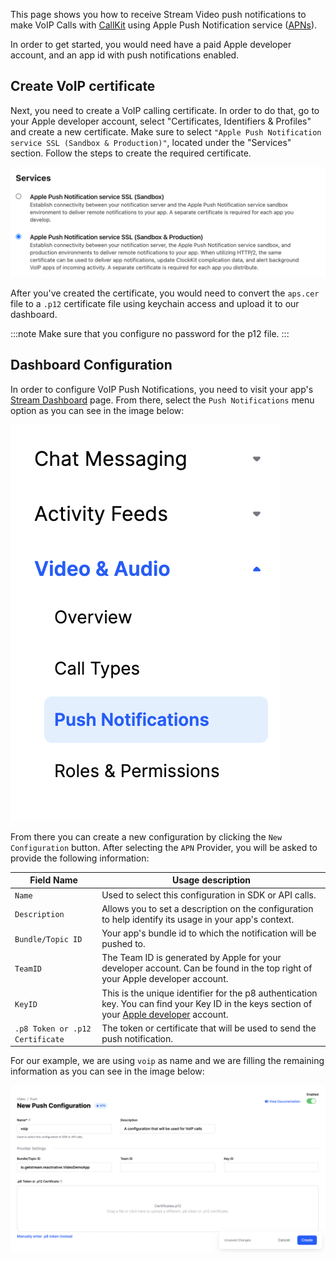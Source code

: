 This page shows you how to receive Stream Video push notifications to make VoIP Calls with [CallKit](https://developer.apple.com/documentation/callkit/) using Apple Push Notification service ([APNs](https://developer.apple.com/documentation/usernotifications/registering_your_app_with_apns)).

In order to get started, you would need have a paid Apple developer account, and an app id with push notifications enabled.

## Create VoIP certificate

Next, you need to create a VoIP calling certificate. In order to do that, go to your Apple developer account, select "Certificates, Identifiers & Profiles" and create a new certificate. Make sure to select `"Apple Push Notification service SSL (Sandbox & Production)"`, located under the "Services" section. Follow the steps to create the required certificate.

![Selecting service for creating VoIP certificate](../assets/apple-appstore-push-notification-selection.png)

After you've created the certificate, you would need to convert the `aps.cer` file to a `.p12` certificate file using keychain access and upload it to our dashboard.

:::note
Make sure that you configure no password for the p12 file.
:::

## Dashboard Configuration​

In order to configure VoIP Push Notifications, you need to visit your app's [Stream Dashboard](https://dashboard.getstream.io/) page. From there, select the `Push Notifications` menu option as you can see in the image below:

![Selecting Push Notifications menu in Stream Dashboard](../assets/dashboard-push-notifications-menu.png)

From there you can create a new configuration by clicking the `New Configuration` button. After selecting the `APN` Provider, you will be asked to provide the following information:

| Field Name | Usage description |
|---|---|
| `Name` | Used to select this configuration in SDK or API calls. |
| `Description` | Allows you to set a description on the configuration to help identify its usage in your app's context. |
| `Bundle/Topic ID` | Your app's bundle id to which the notification will be pushed to. |
| `TeamID` | The Team ID is generated by Apple for your developer account. Can be found in the top right of your Apple developer account. |
| `KeyID` | This is the unique identifier for the p8 authentication key. You can find your Key ID in the keys section of your [Apple developer](https://developer.apple.com/account/) account. |
| `.p8 Token or .p12 Certificate` | The token or certificate that will be used to send the push notification. |

For our example, we are using `voip` as name and we are filling the remaining information as you can see in the image below:

![Screenshot shows the creation of a VoIP certificate](../assets/dashboard-voip-push-configuration-example.png)

